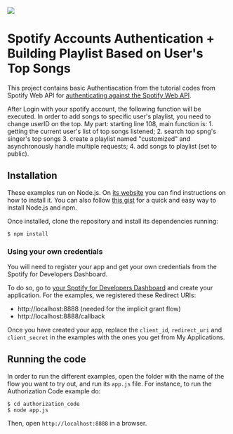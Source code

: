 
![](name-of-giphy.gif)

# Spotify Accounts Authentication + Building Playlist Based on User's Top Songs

This project contains basic Authentiacation from the tutorial codes from Spotify Web API for [authenticating against the Spotify Web API](https://developer.spotify.com/web-api/authorization-guide/).

After Login with your spotify account, the following function will be executed.
In order to add songs to specific user's playlist, you need to change userID on the top. 
My part: starting line 108, main function is: 1. getting the current user's list of top songs listened; 2. search top spng's singer's top songs 3. create a playlist named "customized" and asynchronously handle multiple requests; 4. add songs to playlist (set to public).



## Installation

These examples run on Node.js. On [its website](http://www.nodejs.org/download/) you can find instructions on how to install it. You can also follow [this gist](https://gist.github.com/isaacs/579814) for a quick and easy way to install Node.js and npm.

Once installed, clone the repository and install its dependencies running:

    $ npm install

### Using your own credentials
You will need to register your app and get your own credentials from the Spotify for Developers Dashboard.

To do so, go to [your Spotify for Developers Dashboard](https://beta.developer.spotify.com/dashboard) and create your application. For the examples, we registered these Redirect URIs:

* http://localhost:8888 (needed for the implicit grant flow)
* http://localhost:8888/callback

Once you have created your app, replace the `client_id`, `redirect_uri` and `client_secret` in the examples with the ones you get from My Applications.

## Running the code
In order to run the different examples, open the folder with the name of the flow you want to try out, and run its `app.js` file. For instance, to run the Authorization Code example do:

    $ cd authorization_code
    $ node app.js

Then, open `http://localhost:8888` in a browser.



